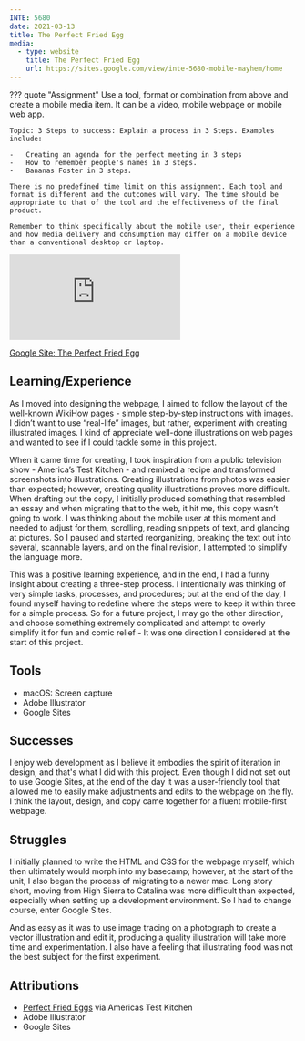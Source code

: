 ```yaml
---
INTE: 5680
date: 2021-03-13
title: The Perfect Fried Egg
media:
  - type: website
    title: The Perfect Fried Egg
    url: https://sites.google.com/view/inte-5680-mobile-mayhem/home
---
```


??? quote "Assignment"
    Use a tool, format or combination from above and create a mobile media item. It can be a video, mobile webpage or mobile web app.

    Topic: 3 Steps to success: Explain a process in 3 Steps. Examples include:

    -   Creating an agenda for the perfect meeting in 3 steps
    -   How to remember people's names in 3 steps.
    -   Bananas Foster in 3 steps.

    There is no predefined time limit on this assignment. Each tool and format is different and the outcomes will vary. The time should be appropriate to that of the tool and the effectiveness of the final product.

    Remember to think specifically about the mobile user, their experience and how media delivery and consumption may differ on a mobile device than a conventional desktop or laptop.

<div class="aspect-ratio aspect-ratio--16-9">
  <iframe class="aspect-ratio--content" src="https://5680.sohvi.design/home" title="Google Site" frameborder="0"></iframe>
</div>

[Google Site: The Perfect Fried Egg](https://5680.sohvi.design/home)

## Learning/Experience

As I moved into designing the webpage, I aimed to follow the layout of the well-known WikiHow pages - simple step-by-step instructions with images. I didn’t want to use “real-life” images, but rather, experiment with creating illustrated images. I kind of appreciate well-done illustrations on web pages and wanted to see if I could tackle some in this project.

When it came time for creating, I took inspiration from a public television show - America’s Test Kitchen - and remixed a recipe and transformed screenshots into illustrations. Creating illustrations from photos was easier than expected; however, creating quality illustrations proves more difficult. When drafting out the copy, I initially produced something that resembled an essay and when migrating that to the web, it hit me, this copy wasn’t going to work. I was thinking about the mobile user at this moment and needed to adjust for them, scrolling, reading snippets of text, and glancing at pictures. So I paused and started reorganizing, breaking the text out into several, scannable layers, and on the final revision, I attempted to simplify the language more.

This was a positive learning experience, and in the end, I had a funny insight about creating a three-step process. I intentionally was thinking of very simple tasks, processes, and procedures; but at the end of the day, I found myself having to redefine where the steps were to keep it within three for a simple process. So for a future project, I may go the other direction, and choose something extremely complicated and attempt to overly simplify it for fun and comic relief - It was one direction I considered at the start of this project.

## Tools

-   macOS: Screen capture
-   Adobe Illustrator
-   Google Sites

## Successes

I enjoy web development as I believe it embodies the spirit of iteration in design, and that's what I did with this project. Even though I did not set out to use Google Sites, at the end of the day it was a user-friendly tool that allowed me to easily make adjustments and edits to the webpage on the fly. I think the layout, design, and copy came together for a fluent mobile-first webpage.

## Struggles

I initially planned to write the HTML and CSS for the webpage myself, which then ultimately would morph into my basecamp; however, at the start of the unit, I also began the process of migrating to a newer mac. Long story short, moving from High Sierra to Catalina was more difficult than expected, especially when setting up a development environment. So I had to change course, enter Google Sites.

And as easy as it was to use image tracing on a photograph to create a vector illustration and edit it, producing a quality illustration will take more time and experimentation. I also have a feeling that illustrating food was not the best subject for the first experiment.

## Attributions

-   [Perfect Fried Eggs](https://www.americastestkitchen.com/videos/4634-perfect-fried-eggs) via Americas Test Kitchen
-   Adobe Illustrator
-   Google Sites
